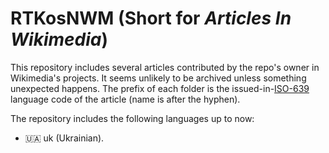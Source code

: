 # RTKosNWM (Short for *Articles In Wikimedia*)
This repository includes several articles contributed by the repo's owner in Wikimedia's projects. It seems unlikely to be archived unless something unexpected happens.
The prefix of each folder is the issued-in-[ISO-639](https://en.wikipedia.org/wiki/ISO_639) language code of the article (name is after the hyphen).

The repository includes the following languages up to now:
- 🇺🇦 uk (Ukrainian).
